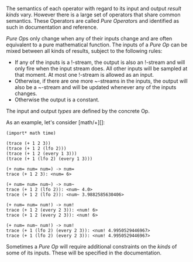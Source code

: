 The semantics of each operator with regard to its input and output *result
kinds* vary. However there is a large set of operators that share common
semantics. These Operators are called *Pure Operator*s and identified as such
in documentation and reference.

*Pure Op*s only change when any of their inputs change and are often
equivalent to a pure mathematical function. The inputs of a *Pure Op* can be
mixed between all kinds of results, subject to the following rules:

- If any of the inputs is a !-stream, the output is also an !-stream and will
  only fire when the input stream does. All other inputs will be sampled at
  that moment. At most one !-stream is allowed as an input.
- Otherwise, if there are one more ~-streams in the inputs, the output will
  also be a ~-stream and will be updated whenever any of the inputs changes.
- Otherwise the output is a constant.

The input and output *types* are defined by the concrete Op.

As an example, let's consider [math/+][]:

    (import* math time)

    (trace (+ 1 2 3))
    (trace (+ 1 2 (lfo 2)))
    (trace (+ 1 2 (every 1 3)))
    (trace (+ 1 (lfo 2) (every 1 3)))
```output
(+ num= num= num=) -> num=
trace (+ 1 2 3): <num= 6>

(+ num= num= num~) -> num~
trace (+ 1 2 (lfo 2)): <num~ 4.0>
trace (+ 1 2 (lfo 2)): <num~ 3.9882585630406>

(+ num= num= num!) -> num!
trace (+ 1 2 (every 2 3)): <num! 6>
trace (+ 1 2 (every 2 3)): <num! 6>

(+ num= num~ num!) -> num!
trace (+ 1 (lfo 2) (every 2 3)): <num! 4.9950529446967>
trace (+ 1 (lfo 2) (every 2 3)): <num! 4.9950529446967>
```

Sometimes a *Pure Op* will require additional constraints on the *kinds* of
some of its inputs. These will be specified in the documentation.
